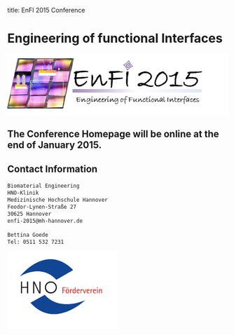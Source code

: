 title: EnFI 2015 Conference

Engineering of functional Interfaces
====================================

![Logo](03_enfi-2015/logo.png)

The Conference Homepage will be online at the end of January 2015.
---


<!--
News
----

### Opening of Conference Website

Datum | The EnFI-2015 website is now online available.
Early birds may start [sending in abstracts](03_enfi-2015/abstractsubmission.html).
### Sponsors

Logos der Sponsoren und links zu deren Websites


***
-->
Contact Information
-------

```
Biomaterial Engineering
HNO-Klinik
Medizinische Hochschule Hannover
Feodor-Lynen-Straße 27
30625 Hannover
enfi-2015@mh-hannover.de

Bettina Goede
Tel: 0511 532 7231
```


![Logo](03_enfi-2015/logofoerderverein.png)